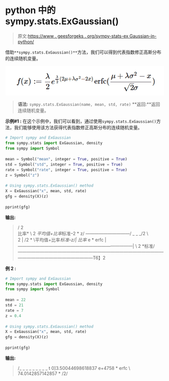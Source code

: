 # python 中的 sympy.stats.ExGaussian()

> 原文:[https://www . geesforgeks . org/sympy-stats-ex Gaussian-in-python/](https://www.geeksforgeeks.org/sympy-stats-exgaussian-in-python/)

借助`**sympy.stats.ExGaussian()**`方法，我们可以得到代表指数修正高斯分布的连续随机变量。

![](img/33b3facefa9aa05de2954f0d8870deee.png)

> **语法:** `sympy.stats.ExGaussian(name, mean, std, rate)`
> **返回:**返回连续随机变量。

**示例#1 :**
在这个示例中，我们可以看到，通过使用`sympy.stats.ExGaussian()`方法，我们能够使用该方法获得代表指数修正高斯分布的连续随机变量。

```py
# Import sympy and ExGaussian
from sympy.stats import ExGaussian, density
from sympy import Symbol

mean = Symbol("mean", integer = True, positive = True)
std = Symbol("std", integer = True, positive = True)
rate = Symbol("rate", integer = True, positive = True)
z = Symbol("z")

# Using sympy.stats.ExGaussian() method
X = ExGaussian("x", mean, std, rate)
gfg = density(X)(z)

pprint(gfg)
```

**输出:**

> / 2 \
> 比率* \ 2 *平均值+比率*标准–2 * z/
> ——————————/ _ _ _/2 \ \
> 2 | \/2 * \平均值+比率*标准–z/|
> 比率* e * erfc | ——————————————————————————|
> \ 2 *标准/
> ——————————————————————————————————————————————————T6】2

**例 2 :**

```py
# Import sympy and ExGaussian
from sympy.stats import ExGaussian, density
from sympy import Symbol

mean = 22
std = 21
rate = 7
z = 0.4

# Using sympy.stats.ExGaussian() method
X = ExGaussian("x", mean, std, rate)
gfg = density(X)(z)

pprint(gfg)
```

**输出:**

> /_ _ _ _ _ _ _ _ _ t 0]3.50044698618837 e+4758 * erfc \ 74.0142857142857 * \/2/